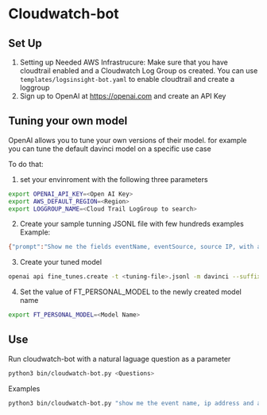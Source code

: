 # Cloudwatch-bot
## Set Up
1. Setting up Needed AWS Infrastrucure: Make sure that you have cloudtrail enabled and a Cloudwatch Log Group os created. You can use `templates/logsinsight-bot.yaml` to enable cloudtrail and create a loggroup
2. Sign up to OpenAI at https://openai.com and create an API Key

## Tuning your own model
OpenAI allows you to tune your own versions of their model. for example you can tune the default davinci model on a specific use case

To do that:
1. set your envinroment with the following three parameters
```bash
export OPENAI_API_KEY=<Open AI Key>
export AWS_DEFAULT_REGION=<Region>
export LOGGROUP_NAME=<Cloud Trail LogGroup to search>
```
2. Create your sample tunning JSONL file with few hundreds examples
Example:
```bash
{"prompt":"Show me the fields eventName, eventSource, source IP, with a limit of 79 ->","completion":" fields @timestamp, eventName, eventSource, sourceIPAddress | sort @timestamp desc | limit 79 ###"}
```
3. Create your tuned model
```bash
openai api fine_tunes.create -t <tuning-file>.jsonl -m davinci --suffix <Personal Identifier>
```

4. Set the value of FT_PERSONAL_MODEL to the newly created model name
```bash
export FT_PERSONAL_MODEL=<Model Name>
```

## Use

Run cloudwatch-bot with a natural laguage question as a parameter
```bash
python3 bin/cloudwatch-bot.py <Questions>
```

Examples
```bash
python3 bin/cloudwatch-bot.py "show me the event name, ip address and arn with a limit of 7 ->"
```